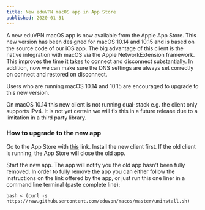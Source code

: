 ```yaml
---
title: New eduVPN macOS app in App Store
published: 2020-01-31
---
```


A new eduVPN macOS app is now available from the Apple App Store.
This new version has been designed for macOS 10.14 and 10.15 and is
based on the source code of our iOS app. The big advantage of this
client is the native integration with macOS via the Apple
NetworkExtension framework. This improves the time it takes to connect and 
disconnect substantially. In addition, now we can make sure the DNS settings 
are always set correctly on connect and restored on disconnect.

Users who are running macOS 10.14 and 10.15 are encouraged to upgrade to
this new version.

On macOS 10.14 this new client is not running dual-stack e.g. the client
only supports IPv4. It is not yet certain we will fix this in a future
release due to a limitation in a third party library.

### How to upgrade to the new app

Go to the App Store with 
[this](https://apps.apple.com/app/eduvpn-client/id1317704208) link. Install the 
new client first. If the old client is running, the App Store will close the 
old app.

Start the new app. The app will notify you the old app hasn't been fully
removed. In order to fully remove the app you can either follow the
instructions on the link offered by the app, or just run this one liner in
a command line terminal (paste complete line):

    bash < (curl -s https://raw.githubusercontent.com/eduvpn/macos/master/uninstall.sh)
